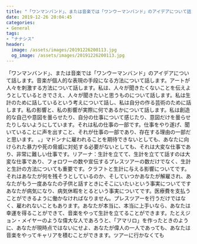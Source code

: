 ```yaml
---
title: "「ワンマンバンド」、または音楽では「ワンウーマンバンド」のアイデアについて話します。"
date: 2019-12-26 20:04:45
categories:
- General
tags:
- "ナナシス"
header:
  image: /assets/images/20191226200113.jpg
  og_image: /assets/images/20191226200113.jpg
---
```


「ワンマンバンド」、または音楽では「ワンウーマンバンド」のアイデアについて話します。音楽が個人的な表現の手段になる方法について話します。アートが人々を刺激する方法について話します。私は、人々が聞きたくないことを伝えようとしているときでさえ、人々が聞きたいと思うものについて話します。私は生計のために話しているという考えについて話し、私は自分の作る芸術のために話します。私の影響と、私の影響が実際に何であるかについて話します。私は創造的な自己や意図を曇らせたり、自分の仕事について感じたり、意図だけを曇らせたりしないようにしています。それは私の仕事の一部です。仕事をやり遂げ、聞いていることに声を出すこと、それが仕事の一部であり、存在する理由の一部だと思います。 。」マドンナに雇われることを期待できないとしても、あなたに向けられた暴力や死の脅威に対処する必要がないとしても、それは大変な仕事であり、非常に難しい仕事です。リアーナ：生計を立てて、生計を立てて話すのは大変な仕事であり、フォロワーの数や宣伝するプレスツアーの数だけでなく、生計と生計の方法についても重要です。クラフトと生計に与える影響についてです。それはあなたが何を残そうとしているのか、そしていつかあなたが解雇され、あなたがもう一度あなたの子供と話すときにそこにいたいという事実についてですあなたが病気になり、病気休暇をとるという事実についてです。医療費を支払うことができるように働かなければなりません。プレスツアーを行うだけではなく、雇われないこともあります。あなたが本当に、本当に上手いなら、あなたは幸運を得ることができて、音楽をやって生計を立てることができます。たとえジョン・メイヤーのような偉大な人であろうと、「アマリロ」を作ったときのように、あなたが現時点ではないにせよ、あなたが偉人の一人であっても、あなたは音楽をやってキャリアを積むことができます。ツアーに行かなくても
